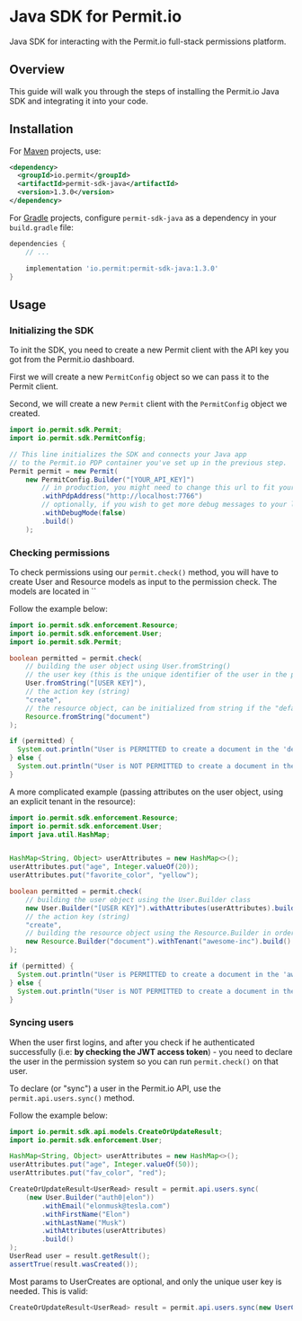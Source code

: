 # Java SDK for Permit.io

Java SDK for interacting with the Permit.io full-stack permissions platform.

## Overview

This guide will walk you through the steps of installing the Permit.io Java SDK and integrating it into your code.

## Installation

For [Maven](https://maven.apache.org/) projects, use:
```xml
<dependency>
  <groupId>io.permit</groupId>
  <artifactId>permit-sdk-java</artifactId>
  <version>1.3.0</version>
</dependency>
```

For [Gradle](https://gradle.org/) projects, configure `permit-sdk-java` as a dependency in your `build.gradle` file:
```groovy
dependencies {
    // ...

    implementation 'io.permit:permit-sdk-java:1.3.0'
}
```

## Usage

### Initializing the SDK
To init the SDK, you need to create a new Permit client with the API key you got from the Permit.io dashboard.

First we will create a new `PermitConfig` object so we can pass it to the Permit client.

Second, we will create a new `Permit` client with the `PermitConfig` object we created.

```java
import io.permit.sdk.Permit;
import io.permit.sdk.PermitConfig;

// This line initializes the SDK and connects your Java app
// to the Permit.io PDP container you've set up in the previous step.
Permit permit = new Permit(
    new PermitConfig.Builder("[YOUR_API_KEY]")
        // in production, you might need to change this url to fit your deployment
        .withPdpAddress("http://localhost:7766")
        // optionally, if you wish to get more debug messages to your log, set this to true
        .withDebugMode(false)
        .build()
    );
```

### Checking permissions
To check permissions using our `permit.check()` method, you will have to create User and Resource models as input to the permission check.
The models are located in ``

Follow the example below:

```java
import io.permit.sdk.enforcement.Resource;
import io.permit.sdk.enforcement.User;
import io.permit.sdk.Permit;

boolean permitted = permit.check(
    // building the user object using User.fromString()
    // the user key (this is the unique identifier of the user in the permission system).
    User.fromString("[USER KEY]"),
    // the action key (string)
    "create",
    // the resource object, can be initialized from string if the "default" tenant is used.
    Resource.fromString("document")
);

if (permitted) {
  System.out.println("User is PERMITTED to create a document in the 'default' tenant");
} else {
  System.out.println("User is NOT PERMITTED to create a document in the 'default' tenant");
}
```

A more complicated example (passing attributes on the user object, using an explicit tenant in the resource):
```java
import io.permit.sdk.enforcement.Resource;
import io.permit.sdk.enforcement.User;
import java.util.HashMap;


HashMap<String, Object> userAttributes = new HashMap<>();
userAttributes.put("age", Integer.valueOf(20));
userAttributes.put("favorite_color", "yellow");

boolean permitted = permit.check(
    // building the user object using the User.Builder class
    new User.Builder("[USER KEY]").withAttributes(userAttributes).build(),
    // the action key (string)
    "create",
    // building the resource object using the Resource.Builder in order to pass an explicit tenant key: "awesome-inc"
    new Resource.Builder("document").withTenant("awesome-inc").build()
);

if (permitted) {
  System.out.println("User is PERMITTED to create a document in the 'awesome-inc' tenant");
} else {
  System.out.println("User is NOT PERMITTED to create a document in the 'awesome-inc' tenant");
}
```

### Syncing users
When the user first logins, and after you check if he authenticated successfully (i.e: **by checking the JWT access token**) -
you need to declare the user in the permission system so you can run `permit.check()` on that user.

To declare (or "sync") a user in the Permit.io API, use the `permit.api.users.sync()` method.

Follow the example below:
```java
import io.permit.sdk.api.models.CreateOrUpdateResult;
import io.permit.sdk.enforcement.User;

HashMap<String, Object> userAttributes = new HashMap<>();
userAttributes.put("age", Integer.valueOf(50));
userAttributes.put("fav_color", "red");

CreateOrUpdateResult<UserRead> result = permit.api.users.sync(
    (new User.Builder("auth0|elon"))
        .withEmail("elonmusk@tesla.com")
        .withFirstName("Elon")
        .withLastName("Musk")
        .withAttributes(userAttributes)
        .build()
);
UserRead user = result.getResult();
assertTrue(result.wasCreated());
```

Most params to UserCreates are optional, and only the unique user key is needed. This is valid:

```java
CreateOrUpdateResult<UserRead> result = permit.api.users.sync(new UserCreate("[USER KEY]"));
```
